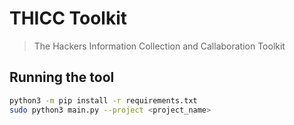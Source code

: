 # THICC Toolkit
> The Hackers Information Collection and Callaboration Toolkit

## Running the tool

```bash
python3 -m pip install -r requirements.txt
sudo python3 main.py --project <project_name>
```